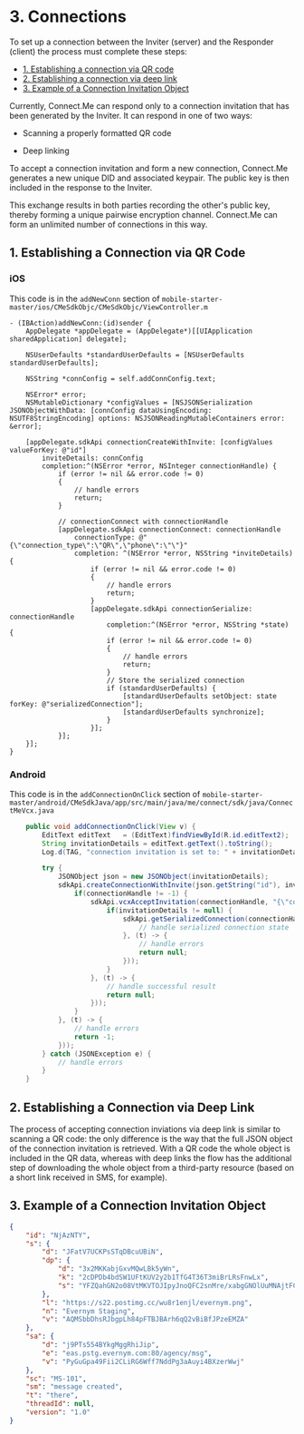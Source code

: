 # 3. Connections
To set up a connection between the Inviter (server) and the Responder (client) the process must complete these steps: <!--[Q1] Is this correct?-->

  - [1. Establishing a connection via QR code](#1-establishing-connection-via-qr-code)
  - [2. Establishing a connection via deep link](#2-establishing-a-connection-via-deep-link)
  - [3. Example of a Connection Invitation Object](#3-example-of-a-connection-invitation-object)
  
  <!--Bonnie will create a new illustration for this page.-->

 Currently, Connect.Me can respond only to a connection invitation that has been generated by the Inviter. It can respond in one of two ways: 
 
 * Scanning a properly formatted QR code
 
 * Deep linking 

To accept a connection invitation and form a new connection, Connect.Me generates a new unique DID and associated keypair. The public key is then included in the response to the Inviter. 

This exchange results in both parties recording the other's public key, thereby forming a unique pairwise encryption channel. Connect.Me can form an unlimited number of connections in this way.


## 1. Establishing a Connection via QR Code


### iOS
This code is in the `addNewConn` section of `mobile-starter-master/ios/CMeSdkObjc/CMeSdkObjc/ViewController.m`

<!--[Q2] For what purpose is this code provided? Are they supposed to study it? Edit it? Do you want to define any of the variables?-->

```objC
- (IBAction)addNewConn:(id)sender {
    AppDelegate *appDelegate = (AppDelegate*)[[UIApplication sharedApplication] delegate];

    NSUserDefaults *standardUserDefaults = [NSUserDefaults standardUserDefaults];

    NSString *connConfig = self.addConnConfig.text;

    NSError* error;
    NSMutableDictionary *configValues = [NSJSONSerialization JSONObjectWithData: [connConfig dataUsingEncoding: NSUTF8StringEncoding] options: NSJSONReadingMutableContainers error: &error];

    [appDelegate.sdkApi connectionCreateWithInvite: [configValues valueForKey: @"id"]
        inviteDetails: connConfig
        completion:^(NSError *error, NSInteger connectionHandle) {
            if (error != nil && error.code != 0)
            {
                // handle errors
                return;
            }

            // connectionConnect with connectionHandle
            [appDelegate.sdkApi connectionConnect: connectionHandle
                connectionType: @"{\"connection_type\":\"QR\",\"phone\":\"\"}"
                completion: ^(NSError *error, NSString *inviteDetails) {
                    if (error != nil && error.code != 0)
                    {
                        // handle errors
                        return;
                    }
                    [appDelegate.sdkApi connectionSerialize: connectionHandle
                        completion:^(NSError *error, NSString *state) {
                        if (error != nil && error.code != 0)
                        {
                            // handle errors
                            return;
                        }
                        // Store the serialized connection
                        if (standardUserDefaults) {
                            [standardUserDefaults setObject: state forKey: @"serializedConnection"];
                            [standardUserDefaults synchronize];
                        }
                    }];
            }];
    }];
}
```


### Android

This code is in the `addConnectionOnClick` section of `mobile-starter-master/android/CMeSdkJava/app/src/main/java/me/connect/sdk/java/ConnectMeVcx.java`

<!--[Q3] For what purpose is this code provided? Are they supposed to study it? Edit it? Do you want to define any of the variables?-->


```java
    public void addConnectionOnClick(View v) {
        EditText editText   = (EditText)findViewById(R.id.editText2);
        String invitationDetails = editText.getText().toString();
        Log.d(TAG, "connection invitation is set to: " + invitationDetails);

        try {
            JSONObject json = new JSONObject(invitationDetails);
            sdkApi.createConnectionWithInvite(json.getString("id"), invitationDetails, new CompletableFuturePromise<>(connectionHandle -> {
                if(connectionHandle != -1) {
                    sdkApi.vcxAcceptInvitation(connectionHandle, "{\"connection_type\":\"QR\",\"phone\":\"\"}", new CompletableFuturePromise<>(inviteDetails -> {
                        if(invitationDetails != null) {
                            sdkApi.getSerializedConnection(connectionHandle, new CompletableFuturePromise<>(state -> {
                                // handle serialized connection state
                            }, (t) -> {
                                // handle errors
                                return null;
                            }));
                        }
                    }, (t) -> {
                        // handle successful result
                        return null;
                    }));
                }
            }, (t) -> {
                // handle errors
                return -1;
            }));
        } catch (JSONException e) {
            // handle errors
        }
    }
```

## 2. Establishing a Connection via Deep Link

The process of accepting connection inviations via deep link is similar to scanning a QR code: the only difference is the way that the full JSON object of the connection invitation is retrieved. With a QR code the whole object is included in the QR data, whereas with deep links the flow has the additional step of downloading the whole object from a third-party resource (based on a short link received in SMS, for example). 

<!--[Q4] How do they set up a deep link? Do we need instructions here or code examples?-->

## 3. Example of a Connection Invitation Object

<!--[Q5] Is this an example of a deep link?-->

<!--[Q6] What do the attributes mean? l = link, n = name, what else?-->

```json 
{
    "id": "NjAzNTY",
    "s": {
        "d": "JFatV7UCKPsSTqDBcuUBiN",
        "dp": {
            "d": "3x2MKKabjGxvMQwLBk5yWn",
            "k": "2cDPDb4bdSW1UFtKUV2y2b1TfG4T36T3miBrLRsFnwLx",
            "s": "YFZQahGN2o08VtMKVTOJIpyJnoQFC2snMre/xabgGNOlUuMNAjtFCwvlVGbPdQ92Kh4iYiHadkjdv81y5OeJCA=="
        },
        "l": "https://s22.postimg.cc/wu8r1enjl/evernym.png",
        "n": "Evernym Staging",
        "v": "AQMSbbDhsRJbgpLh84pFTBJBArh6qQ2vBiBfJPzeEMZA"
    },
    "sa": {
        "d": "j9PTs554BYkgMggRhiJip",
        "e": "eas.pstg.evernym.com:80/agency/msg",
        "v": "PyGuGpa49Fii2CLiRG6Wff7NddPg3aAuyi4BXzerWwj"
    },
    "sc": "MS-101",
    "sm": "message created",
    "t": "there",
    "threadId": null,
    "version": "1.0"
}

```

